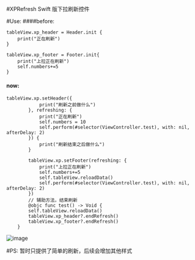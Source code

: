 #XPRefresh
Swift 版下拉刷新控件

#Use:
####before:
```
tableView.xp_header = Header.init {
	print("正在刷新")
}

tableView.xp_footer = Footer.init{
	print("上拉正在刷新")
	self.numbers+=5
}
```
#### now:
```
tableView.xp.setHeader({
            print("刷新之前做什么")
        }, refreshing: {
            print("正在刷新")
            self.numbers = 10
            self.perform(#selector(ViewController.test), with: nil, afterDelay: 2)
        }) {
            print("刷新结束之后做什么")
        }
        
        tableView.xp.setFooter(refreshing: {
            print("上拉正在刷新")
            self.numbers+=5
            self.tableView.reloadData()
            self.perform(#selector(ViewController.test), with: nil, afterDelay: 2)
        })
        // 辅助方法，结束刷新
        @objc func test() -> Void {
        self.tableView.reloadData()
        tableView.xp_header?.endRefresh()
        tableView.xp_footer?.endRefresh()
    }
```
![image](http://note.youdao.com/yws/public/resource/d054d387c6ae15767df4bd996eddeedf/xmlnote/WEBRESOURCEa1d9f2e48115947d11b4f82b714be810/505)

#PS:
暂时只提供了简单的刷新，后续会增加其他样式